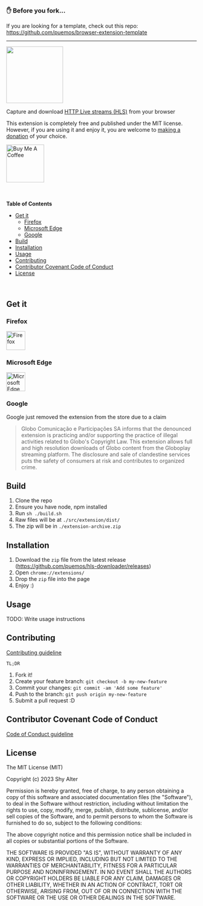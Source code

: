 ### ✋ Before you fork...
If you are looking for a template, check out this repo: https://github.com/puemos/browser-extension-template

---


<img height="150px" src="https://github.com/puemos/hls-downloader/blob/master/src/extension/store-assets/png/Small-Promo-Tile.png?raw=true">
<p>Capture and download <a href="https://en.wikipedia.org/wiki/HTTP_Live_Streaming">HTTP Live streams (HLS)</a> from your browser</p>
<p>This extension is completely free and published under the MIT license. However, if you are using it and enjoy it, you are welcome to <a href="https://www.paypal.com/cgi-bin/webscr?cmd=_s-xclick&hosted_button_id=9KTFNHLYAJ5EE&source=url">making a donation</a> of your choice.</p>
<a href="https://www.buymeacoffee.com/puemos" target="_blank"><img src="https://cdn.buymeacoffee.com/buttons/default-orange.png" alt="Buy Me A Coffee" width="100px" ></a>
<br><br><br>



**Table of Contents**
- [Get it](#get-it)
  - [Firefox](#firefox)
  - [Microsoft Edge](#microsoft-edge)
  - [Google](#google)
- [Build](#build)
- [Installation](#installation)
- [Usage](#usage)
- [Contributing](#contributing)
- [Contributor Covenant Code of Conduct](#contributor-covenant-code-of-conduct)
- [License](#license)

<br>

## Get it

### Firefox

<a href="https://addons.mozilla.org/en-US/firefox/addon/hls-downloader/" target="_blank">
 <img src="https://blog.mozilla.org/addons/files/2015/11/get-the-addon.png" alt="Firefox" height="50px" >
</a>

### Microsoft Edge

<a href="https://microsoftedge.microsoft.com/addons/detail/hls-downloader/ldehhnlpcedapncohebgmghanffggffc" target="_blank">
 <img src="https://developer.microsoft.com/store/badges/images/English_get-it-from-MS.png" alt="Microsoft Edge" height="50px" >
</a>


### Google

Google just removed the extension from the store due to a claim

> Globo Comunicação e Participações SA informs that the denounced extension is practicing and/or supporting the practice of illegal activities related to Globo's Copyright Law. This extension allows full and high resolution downloads of Globo content from the Globoplay streaming platform. The disclosure and sale of clandestine services puts the safety of consumers at risk and contributes to organized crime.

## Build

1. Clone the repo
2. Ensure you have node, npm installed
3. Run `sh ./build.sh`
4. Raw files will be at `./src/extension/dist/`
5. The zip will be in `./extension-archive.zip`

## Installation

1. Download the `zip` file from the latest release (https://github.com/puemos/hls-downloader/releases)
2. Open `chrome://extensions/`
3. Drop the `zip` file into the page
4. Enjoy :)

## Usage
 
TODO: Write usage instructions
 
## Contributing

[Contributing guideline](./CONTRIBUTING.md)

`TL;DR`
1. Fork it!
2. Create your feature branch: `git checkout -b my-new-feature`
3. Commit your changes: `git commit -am 'Add some feature'`
4. Push to the branch: `git push origin my-new-feature`
5. Submit a pull request :D

## Contributor Covenant Code of Conduct

[Code of Conduct guideline](./CODE_OF_CONDUCT.md) 

 
## License
 
The MIT License (MIT)

Copyright (c) 2023 Shy Alter

Permission is hereby granted, free of charge, to any person obtaining a copy of this software and associated documentation files (the "Software"), to deal in the Software without restriction, including without limitation the rights to use, copy, modify, merge, publish, distribute, sublicense, and/or sell copies of the Software, and to permit persons to whom the Software is furnished to do so, subject to the following conditions:

The above copyright notice and this permission notice shall be included in all copies or substantial portions of the Software.

THE SOFTWARE IS PROVIDED "AS IS", WITHOUT WARRANTY OF ANY KIND, EXPRESS OR IMPLIED, INCLUDING BUT NOT LIMITED TO THE WARRANTIES OF MERCHANTABILITY, FITNESS FOR A PARTICULAR PURPOSE AND NONINFRINGEMENT. IN NO EVENT SHALL THE AUTHORS OR COPYRIGHT HOLDERS BE LIABLE FOR ANY CLAIM, DAMAGES OR OTHER LIABILITY, WHETHER IN AN ACTION OF CONTRACT, TORT OR OTHERWISE, ARISING FROM, OUT OF OR IN CONNECTION WITH THE SOFTWARE OR THE USE OR OTHER DEALINGS IN THE SOFTWARE.
